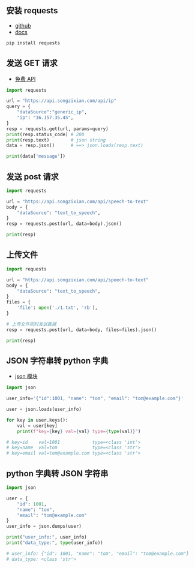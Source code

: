 ## 安装 requests

- [github](https://github.com/psf/requests)
- [docs](https://requests.readthedocs.io/en/latest/)

```sh
pip install requests
```

## 发送 GET 请求

- [免费 API](https://api.songzixian.com/)

```python
import requests

url = "https://api.songzixian.com/api/ip"
query = {
    "dataSource":"generic_ip",
    "ip": "36.157.35.45",
}
resp = requests.get(url, params=query)
print(resp.status_code) # 200
print(resp.text)        # json string
data = resp.json()      # ==> json.loads(resp.text)

print(data['message'])
```

## 发送 post 请求

```python
import requests

url = "https://api.songzixian.com/api/speech-to-text"
body = {
    "dataSource": "text_to_speech",
}
resp = requests.post(url, data=body).json()

print(resp)
```

## 上传文件

```python
import requests

url = "https://api.songzixian.com/api/speech-to-text"
body = {
    "dataSource": "text_to_speech",
}
files = {
    'file': open('./1.txt', 'rb'),
}

# 上传文件同时发送数据
resp = requests.post(url, data=body, files=files).json()

print(resp)
```

## JSON 字符串转 python 字典

- [json 模块](https://docs.python.org/zh-cn/3/library/json.html#module-json)

```python
import json

user_info='{"id":1001, "name": "tom", "email": "tom@example.com"}'

user = json.loads(user_info)

for key in user.keys():
    val = user[key]
    print(f"key={key} val={val} type={type(val)}")

# key=id    val=1001            type=<class 'int'>
# key=name  val=tom             type=<class 'str'>
# key=email val=tom@example.com type=<class 'str'>
```

## python 字典转 JSON 字符串

```python
import json

user = {
    "id": 1001,
    "name": "tom",
    "email": "tom@example.com"
}
user_info = json.dumps(user)

print("user_info:", user_info)
print("data_type:", type(user_info))

# user_info: {"id": 1001, "name": "tom", "email": "tom@example.com"}
# data_type: <class 'str'>
```
